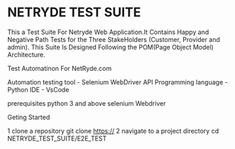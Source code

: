 # NETRYDE TEST SUITE

This a Test Suite For Netryde Web Application.It Contains Happy and Negative Path Tests for the Three StakeHolders (Customer, Provider and admin). This Suite Is Designed Following the POM(Page Object Model) Architecture. 

Test Automatinon For NetRyde.com

Automation testing tool - Selenium WebDriver API
Programming language - Python
IDE - VsCode

prerequisites
python 3 and above
selenium Webdriver

Geting Started 

1 clone a repository 
    git clone [https://](https://github.com/X-C0DER/NETRYDE_TEST_SUITE.git)
2 navigate to a project directory
    cd NETRYDE_TEST_SUITE/E2E_TEST
    
